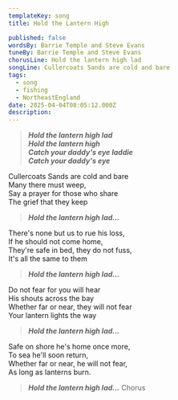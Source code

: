 ```yaml
---
templateKey: song
title: Hold the Lantern High

published: false
wordsBy: Barrie Temple and Steve Evans
tuneBy: Barrie Temple and Steve Evans
chorusLine: Hold the lantern high lad
songLine: Cullercoats Sands are cold and bare
tags:
  - song
  - fishing
  - NortheastEngland
date: 2025-04-04T08:05:12.000Z
description: 
---
```

>***Hold the lantern high lad\
Hold the lantern high\
Catch your daddy's eye laddie\
Catch your daddy's eye***

Cullercoats Sands are cold and bare\
Many there must weep,\
Say a prayer for those who share\
The grief that they keep

>***Hold the lantern high lad...***

There's none but us to rue his loss,\
If he should not come home,\
They're safe in bed, they do not fuss,\
It's all the same to them

>***Hold the lantern high lad...***

Do not fear for you will hear\
His shouts across the bay\
Whether far or near, they will not fear\
Your lantern lights the way

>***Hold the lantern high lad...***

Safe on shore he's home once more,\
To sea he'll soon return,\
Whether far or near, he will not fear,\
As long as lanterns burn.

>***Hold the lantern high lad...***
Chorus
